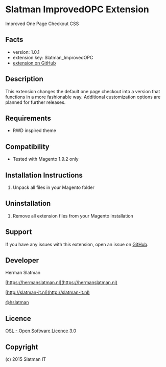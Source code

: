 Slatman ImprovedOPC Extension
=====================
Improved One Page Checkout CSS

Facts
-----
- version: 1.0.1
- extension key: Slatman_ImprovedOPC
- [extension on GitHub](https://github.com/hslatman/magento-improved-opc-css)

Description
-----------
This extension changes the default one page checkout into a version that functions in a more fashionable way.
Additional customization options are planned for further releases.

Requirements
------------
- RWD inspired theme

Compatibility
-------------
- Tested with Magento 1.9.2 only

Installation Instructions
-------------------------
1. Unpack all files in your Magento folder

Uninstallation
--------------
1. Remove all extension files from your Magento installation

Support
-------
If you have any issues with this extension, open an issue on [GitHub](https://github.com/hslatman//magento-improved-opc-css).

Developer
---------
Herman Slatman

[https://hermanslatman.nl](https://hermanslatman.nl)

[http://slatman-it.nl](http://slatman-it.nl)

[@hslatman](https://twitter.com/hslatman)


Licence
-------
[OSL - Open Software Licence 3.0](http://opensource.org/licenses/osl-3.0.php)

Copyright
---------
(c) 2015 Slatman IT
